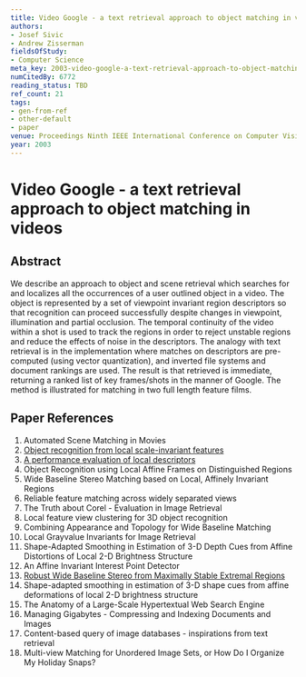 ```yaml
---
title: Video Google - a text retrieval approach to object matching in videos
authors:
- Josef Sivic
- Andrew Zisserman
fieldsOfStudy:
- Computer Science
meta_key: 2003-video-google-a-text-retrieval-approach-to-object-matching-in-videos
numCitedBy: 6772
reading_status: TBD
ref_count: 21
tags:
- gen-from-ref
- other-default
- paper
venue: Proceedings Ninth IEEE International Conference on Computer Vision
year: 2003
---
```


# Video Google - a text retrieval approach to object matching in videos

## Abstract

We describe an approach to object and scene retrieval which searches for and localizes all the occurrences of a user outlined object in a video. The object is represented by a set of viewpoint invariant region descriptors so that recognition can proceed successfully despite changes in viewpoint, illumination and partial occlusion. The temporal continuity of the video within a shot is used to track the regions in order to reject unstable regions and reduce the effects of noise in the descriptors. The analogy with text retrieval is in the implementation where matches on descriptors are pre-computed (using vector quantization), and inverted file systems and document rankings are used. The result is that retrieved is immediate, returning a ranked list of key frames/shots in the manner of Google. The method is illustrated for matching in two full length feature films.

## Paper References

1. Automated Scene Matching in Movies
2. [Object recognition from local scale-invariant features](1999-object-recognition-from-local-scale-invariant-features)
3. [A performance evaluation of local descriptors](2005-a-performance-evaluation-of-local-descriptors)
4. Object Recognition using Local Affine Frames on Distinguished Regions
5. Wide Baseline Stereo Matching based on Local, Affinely Invariant Regions
6. Reliable feature matching across widely separated views
7. The Truth about Corel - Evaluation in Image Retrieval
8. Local feature view clustering for 3D object recognition
9. Combining Appearance and Topology for Wide Baseline Matching
10. Local Grayvalue Invariants for Image Retrieval
11. Shape-Adapted Smoothing in Estimation of 3-D Depth Cues from Affine Distortions of Local 2-D Brightness Structure
12. An Affine Invariant Interest Point Detector
13. [Robust Wide Baseline Stereo from Maximally Stable Extremal Regions](2002-robust-wide-baseline-stereo-from-maximally-stable-extremal-regions)
14. Shape-adapted smoothing in estimation of 3-D shape cues from affine deformations of local 2-D brightness structure
15. The Anatomy of a Large-Scale Hypertextual Web Search Engine
16. Managing Gigabytes - Compressing and Indexing Documents and Images
17. Content-based query of image databases - inspirations from text retrieval
18. Multi-view Matching for Unordered Image Sets, or How Do I Organize My Holiday Snaps?
